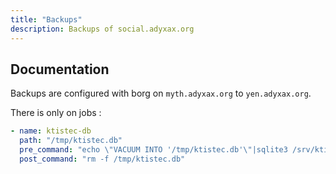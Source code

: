 ```yaml
---
title: "Backups"
description: Backups of social.adyxax.org
---
```


## Documentation

Backups are configured with borg on `myth.adyxax.org` to `yen.adyxax.org`.

There is only on jobs :
```yaml
- name: ktistec-db
  path: "/tmp/ktistec.db"
  pre_command: "echo \"VACUUM INTO '/tmp/ktistec.db'\"|sqlite3 /srv/ktistec-db/ktistec.db"
  post_command: "rm -f /tmp/ktistec.db"
```
